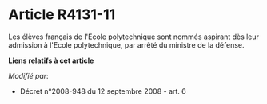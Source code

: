 # Article R4131-11

Les élèves français de l'Ecole polytechnique sont nommés aspirant dès leur admission à l'Ecole polytechnique, par arrêté du
ministre de la défense.

**Liens relatifs à cet article**

_Modifié par_:

  - Décret n°2008-948 du 12 septembre 2008 - art. 6
